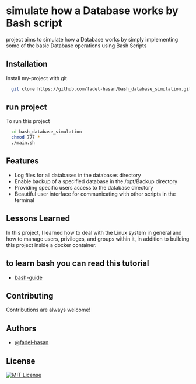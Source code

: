 
# simulate how a Database works by Bash script
project aims to simulate how a Database works by simply implementing some of the basic Database operations using Bash Scripts


## Installation

Install my-project with git

```bash
  git clone https://github.com/fadel-hasan/bash_database_simulation.git 
```
    
## run project

To run this project

```bash
  cd bash_database_simulation
  chmod 777 *
  ./main.sh
```


## Features

- Log files for all databases in the databases directory
- Enable backup of a specified database in the /opt/Backup directory
- Providing specific users access to the database directory
- Beautiful user interface for communicating with other scripts in the terminal


## Lessons Learned

In this project, I learned how to deal with the Linux system in general and how to manage users, privileges, and groups within it, in addition to building this project inside a docker container.

## to learn bash you can read this tutorial
- [bash-guide](https://github.com/fadel-hasan/bash_database_simulation/blob/main/bash_tutorial.md)

## Contributing
Contributions are always welcome!

## Authors

- [@fadel-hasan](https://www.github.com/fadel-hasan)


## License

[![MIT License](https://img.shields.io/badge/License-MIT-green.svg)](https://choosealicense.com/licenses/mit/)
